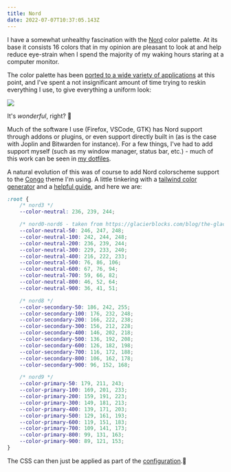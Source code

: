 ```yaml
---
title: Nord
date: 2022-07-07T10:37:05.143Z
---
```



I have a somewhat unhealthy fascination with the [Nord](https://www.nordtheme.com/) color palette. At its base it consists 16 colors that in my opinion are pleasant to look at and help reduce eye-strain when I spend the majority of my waking hours staring at a computer monitor.

The color palette has been [ported to a wide variety of applications](https://www.nordtheme.com/ports) at this point, and I've spent a not insignificant amount of time trying to reskin everything I use, to give everything a uniform look:

![](/images/nord.png)

It's *wonderful*, right? 🤩

Much of the software I use (Firefox, VSCode, GTK) has Nord support through addons or plugins, or even support directly built in (as is the case with Joplin and Bitwarden for instance). For a few things, I've had to add support myself (such as my window manager, status bar, etc.) - much of this work can be seen in [my dotfiles](https://github.com/cmoesgaard/dotfiles).

A natural evolution of this was of course to add Nord colorscheme support to the [Congo](https://jpanther.github.io/congo/) theme I'm using. A little tinkering with a [tailwind color generator](https://tailwindcolorgenerator.com/) and a [helpful guide](https://glacierblocks.com/blog/the-glacier-colorscheme/), and here we are:

```css
:root {
    /* nord3 */
    --color-neutral: 236, 239, 244;

    /* nord0-nord6 - taken from https://glacierblocks.com/blog/the-glacier-colorscheme/ */
    --color-neutral-50: 246, 247, 248;
    --color-neutral-100: 242, 244, 248;
    --color-neutral-200: 236, 239, 244;
    --color-neutral-300: 229, 233, 240;
    --color-neutral-400: 216, 222, 233;
    --color-neutral-500: 76, 86, 106;
    --color-neutral-600: 67, 76, 94;
    --color-neutral-700: 59, 66, 82;
    --color-neutral-800: 46, 52, 64;
    --color-neutral-900: 36, 41, 51;

    /* nord8 */
    --color-secondary-50: 186, 242, 255;
    --color-secondary-100: 176, 232, 248;
    --color-secondary-200: 166, 222, 238;
    --color-secondary-300: 156, 212, 228;
    --color-secondary-400: 146, 202, 218;
    --color-secondary-500: 136, 192, 208;
    --color-secondary-600: 126, 182, 198;
    --color-secondary-700: 116, 172, 188;
    --color-secondary-800: 106, 162, 178;
    --color-secondary-900: 96, 152, 168;

    /* nord9 */
    --color-primary-50: 179, 211, 243;
    --color-primary-100: 169, 201, 233;
    --color-primary-200: 159, 191, 223;
    --color-primary-300: 149, 181, 213;
    --color-primary-400: 139, 171, 203;
    --color-primary-500: 129, 161, 193;
    --color-primary-600: 119, 151, 183;
    --color-primary-700: 109, 141, 173;
    --color-primary-800: 99, 131, 163;
    --color-primary-900: 89, 121, 153;
}
```

The CSS can then just be applied as part of the [configuration](https://jpanther.github.io/congo/docs/advanced-customisation/#colour-schemes).🎈